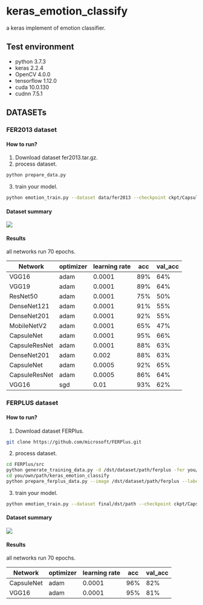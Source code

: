 # keras_emotion_classify
a keras implement of emotion classifier.


## Test environment
* python 3.7.3
* keras 2.2.4
* OpenCV 4.0.0
* tensorflow 1.12.0
* cuda 10.0.130
* cudnn 7.5.1

## DATASETs

### FER2013 dataset

#### How to run?
1. Download dataset fer2013.tar.gz.
2. process dataset.
```sh
python prepare_data.py
```
3. train your model.
```sh
python emotion_train.py --dataset data/fer2013 --checkpoint ckpt/CapsuleNet -b 128 --network CapsuleNet
```


#### Dataset summary
![](https://github.com/YouYouExcellent/keras_emotion_classify/blob/master/fer2013_summary.png)


#### Results

all networks run 70 epochs.

| Network		| optimizer	| learning rate	| acc	| val_acc	|
| --------- | --------- | ------------- | --- | ------- |
| VGG16			| adam		| 0.0001			| 89%	| 64%		|
| VGG19			| adam		| 0.0001			| 89%	| 64%		|
| ResNet50		| adam		| 0.0001			| 75%	| 50%		|
| DenseNet121	| adam		| 0.0001			| 91%	| 55%		|
| DenseNet201	| adam		| 0.0001			| 92%	| 55%		|
| MobileNetV2	| adam		| 0.0001			| 65%	| 47%		|
| CapsuleNet		| adam		| 0.0001			| 95%	| 66%		|
| CapsuleResNet	| adam		| 0.0001			| 88%	| 63%			|
| DenseNet201	| adam		| 0.002			| 88%	| 63%		|
| CapsuleNet		| adam		| 0.0005			| 92%	| 65%		|
| CapsuleResNet	| adam		| 0.0005			| 86%	| 64%		|
| VGG16			| sgd		| 0.01			|93%	| 62%		|

### FERPLUS dataset

#### How to run?
1. Download dataset FERPlus.
```sh
git clone https://github.com/microsoft/FERPlus.git
```
2. process dataset.
```sh
cd FERPlus/src
python generate_training_data.py -d /dst/dataset/path/ferplus -fer you/fer2013/dataset/path/fer2013.csv -ferplus ../fer2013new.csv
cd you/own/path/keras_emotion_classify
python prepare_ferplus_data.py --image /dst/dataset/path/ferplus --label FERPlus/data --dst final/dst/path

```
3. train your model.
```sh
python emotion_train.py --dataset final/dst/path --checkpoint ckpt/CapsuleNet -b 128 --network CapsuleNet
```


#### Dataset summary
![](https://github.com/YouYouExcellent/keras_emotion_classify/blob/master/ferplus_summary.png)


#### Results

all networks run 70 epochs.

| Network		| optimizer	| learning rate	| acc	| val_acc	|
| --------- | --------- | ------------- | --- | ------- |
| CapsuleNet	| adam		| 0.0001		| 96%	| 82%		|
| VGG16	| adam		| 0.0001		| 95%	| 81%		|
